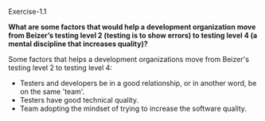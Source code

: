 Exercise-1.1

**What are some factors that would help a development organization move from Beizer’s testing level 2 (testing is to show errors) to testing level 4 (a mental discipline that increases quality)?**

Some factors that helps a development organizations move from Beizer's testing level 2 to testing level 4:
- Testers and developers be in a good relationship, or in another word, be on the same 'team'.
- Testers have good technical quality.
- Team adopting the mindset of trying to increase the software quality.
